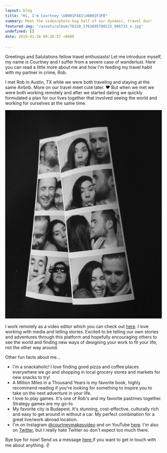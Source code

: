 ```yaml
---
layout: blog
title: "Hi, I'm Courtney \U0001F481\U0001F3FB"
summary: Meet the video/photo-bug half of our dynamic, travel duo!
featured-img: "/assets/album/78228_1763695780215_906733_o.jpg"
undefined: []
date: 2019-01-26 09:26:37 +0000

---
```

Greetings and Salutations fellow travel enthusiasts! Let me introduce myself, my name is Courtney and I suffer from a severe case of wanderlust. Here you can read a little more about me and how I'm feeding my travel habit with my partner in crime, Rob.

I met Rob in Austin, TX while we were both traveling and staying at the same Airbnb. More on our travel meet cute later. ❤ But when we met we were both working remotely and after we started dating we quickly formulated a plan for our lives together that involved seeing the world and working for ourselves at the same time.

![](/assets/album/photobooth.jpg)

I work remotely as a video editor which you can check out [here](www.courtneymakesvideo.com). I love working with media and telling stories. Excited to be telling our own stories and adventures through this platform and hopefully encouraging others to see the world and finding new ways of designing your work to fit your life, not the other way around.

Other fun facts about me...

* I'm a snackaholic! I love finding good pizza and coffee places everywhere we go and shopping in local grocery stores and markets for new snacks to try!
* A Million Miles in a Thousand Years is my favorite book, highly recommend reading if you're looking for something to inspire you to take on the next adventure in your life.
* I love to play games. It's one of Rob's and my favorite pastimes together. Strategy games are my go-to.
* My favorite city is Budapest. It's stunning, cost-effective, culturally rich and easy to get around in without a car. My perfect combination for a great live/work abroad location.
* I'm on Instagram [@courtneymakesvideo]() and on YouTube [here](). I'm also on [Twitter](), but I really hate Twitter so don't expect too much there.

Bye bye for now! Send us a message [here ](https://lovetravelmoney.com/contact/)if you want to get in touch with me about anything. ✌

 